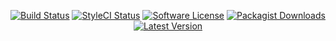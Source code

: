 <p align="center">
<a href="https://github.com/serv-tec/php-snapchat/actions?query=workflow%3ATests"><img src="https://img.shields.io/github/actions/workflow/status/serv-tec/php-snapchat/tests.yml?label=Tests&style=flat-square" alt="Build Status"></img></a>
<a href="https://github.styleci.io/repos/6816335"><img src="https://github.styleci.io/repos/6816335/shield" alt="StyleCI Status"></img></a>
<a href="LICENSE"><img src="https://img.shields.io/badge/license-MIT-brightgreen?style=flat-square" alt="Software License"></img></a>
<a href="https://packagist.org/packages/m4tthumphrey/php-gitlab-api"><img src="https://img.shields.io/packagist/dt/m4tthumphrey/php-gitlab-api?style=flat-square" alt="Packagist Downloads"></img></a>
<a href="https://github.com/serv-tec/php-snapchat/releases"><img src="https://img.shields.io/github/release/serv-tec/php-snapchat?style=flat-square" alt="Latest Version"></img></a>
</p>
